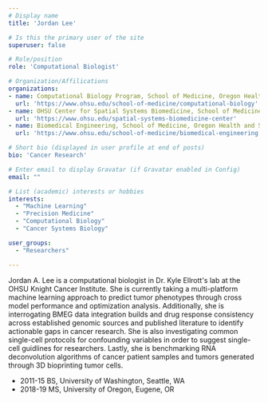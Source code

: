```yaml
---
# Display name
title: 'Jordan Lee'

# Is this the primary user of the site
superuser: false

# Role/position
role: 'Computational Biologist'

# Organization/Affilications
organizations:
- name: Computational Biology Program, School of Medicine, Oregon Health and Science University
  url: 'https://www.ohsu.edu/school-of-medicine/computational-biology'
- name: OHSU Center for Spatial Systems Biomedicine, School of Medicine, Oregon Health and Science
  url: 'https://www.ohsu.edu/spatial-systems-biomedicine-center'
- name: Biomedical Engineering, School of Medicine, Oregon Health and Science University
  url: 'https://www.ohsu.edu/school-of-medicine/biomedical-engineering'

# Short bio (displayed in user profile at end of posts)
bio: 'Cancer Research'

# Enter email to display Gravatar (if Gravatar enabled in Config)
email: ""

# List (academic) interests or hobbies
interests:
  - "Machine Learning"
  - "Precision Medicine"
  - "Computational Biology"
  - "Cancer Systems Biology"

user_groups:
  - "Researchers"

---
```


Jordan A. Lee is a computational biologist in Dr. Kyle Ellrott's lab at the OHSU Knight Cancer Institute. She is currently taking a multi-platform machine learning approach to predict tumor phenotypes through cross model performance and optimization analysis. Additionally, she is interrogating BMEG data integration builds and drug response consistency across established genomic sources and published literature to identify actionable gaps in cancer research. She is also investigating common single-cell protocols for confounding variables in order to suggest single-cell guidlines for researchers. Lastly, she is benchmarking RNA deconvolution algorithms of cancer patient samples and tumors generated through 3D bioprinting tumor cells.

- 2011-15 BS, University of Washington, Seattle, WA
- 2018-19 MS, University of Oregon, Eugene, OR
